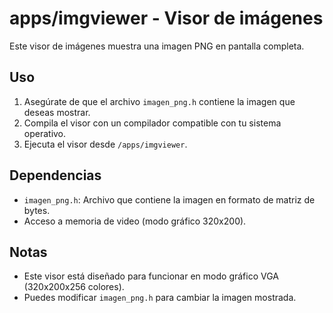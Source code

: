 # apps/imgviewer - Visor de imágenes

Este visor de imágenes muestra una imagen PNG en pantalla completa.

## Uso

1. Asegúrate de que el archivo `imagen_png.h` contiene la imagen que deseas mostrar.
2. Compila el visor con un compilador compatible con tu sistema operativo.
3. Ejecuta el visor desde `/apps/imgviewer`.

## Dependencias

- `imagen_png.h`: Archivo que contiene la imagen en formato de matriz de bytes.
- Acceso a memoria de video (modo gráfico 320x200).

## Notas

- Este visor está diseñado para funcionar en modo gráfico VGA (320x200x256 colores).
- Puedes modificar `imagen_png.h` para cambiar la imagen mostrada.